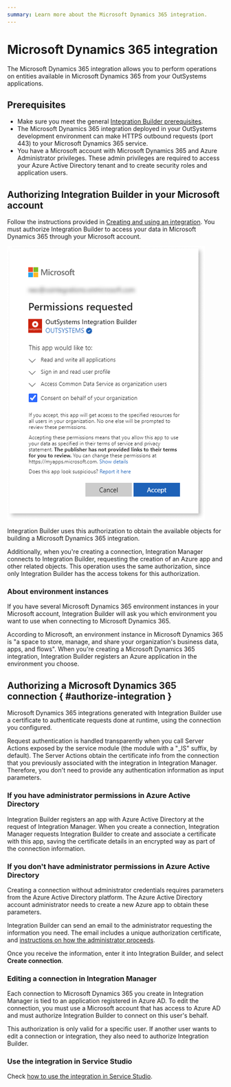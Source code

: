 ```yaml
---
summary: Learn more about the Microsoft Dynamics 365 integration.
---
```


# Microsoft Dynamics 365 integration

The Microsoft Dynamics 365 integration allows you to perform operations on entities available in Microsoft Dynamics 365 from your OutSystems applications.

## Prerequisites

* Make sure you meet the general [Integration Builder prerequisites](../set-up.md#prerequisites).
* The Microsoft Dynamics 365 integration deployed in your OutSystems development environment can make HTTPS outbound requests (port 443) to your Microsoft Dynamics 365 service.
* You have a Microsoft account with Microsoft Dynamics 365 and Azure Administrator privileges. These admin privileges are required to access your Azure Active Directory tenant and to create security roles and application users.

## Authorizing Integration Builder in your Microsoft account

Follow the instructions provided in [Creating and using an integration](../use.md#create-use). You must authorize Integration Builder to access your data in Microsoft Dynamics 365 through your Microsoft account.

![Authorizing Integration Builder to access your Microsoft account data](images/ms-authorization-1.png)

Integration Builder uses this authorization to obtain the available objects for building a Microsoft Dynamics 365 integration.

Additionally, when you're creating a connection, Integration Manager connects to Integration Builder, requesting the creation of an Azure app and other related objects. This operation uses the same authorization, since only Integration Builder has the access tokens for this authorization.

### About environment instances

If you have several Microsoft Dynamics 365 environment instances in your Microsoft account, Integration Builder will ask you which environment you want to use when connecting to Microsoft Dynamics 365.

According to Microsoft, an environment instance in Microsoft Dynamics 365 is "a space to store, manage, and share your organization's business data, apps, and flows". When you're creating a Microsoft Dynamics 365 integration, Integration Builder registers an Azure application in the environment you choose.

## Authorizing a Microsoft Dynamics 365 connection { #authorize-integration }

Microsoft Dynamics 365 integrations generated with Integration Builder use a certificate to authenticate requests done at runtime, using the connection you configured.

Request authentication is handled transparently when you call Server Actions exposed by the service module (the module with a "_IS" suffix, by default). The Server Actions obtain the certificate info from the connection that you previously associated with the integration in Integration Manager. Therefore, you don't need to provide any authentication information as input parameters.

### If you have administrator permissions in Azure Active Directory

Integration Builder registers an app with Azure Active Directory at the request of Integration Manager. When you create a connection, Integration Manager requests Integration Builder to create and associate a certificate with this app, saving the certificate details in an encrypted way as part of the connection information.

### If you don't have administrator permissions in Azure Active Directory

Creating a connection without administrator credentials requires parameters from the Azure Active Directory platform. The Azure Active Directory account administrator needs to create a new Azure app to obtain these parameters.

Integration Builder can send an email to the administrator requesting the information you need. The email includes a unique authorization certificate, and [instructions on how the administrator proceeds](how-register-ib-ms-sp-dv-d360.md).

Once you receive the information, enter it into Integration Builder, and select **Create connection**.

### Editing a connection in Integration Manager

Each connection to Microsoft Dynamics 365 you create in Integration Manager is tied to an application registered in Azure AD. To edit the connection, you must use a Microsoft account that has access to Azure AD and must authorize Integration Builder to connect on this user's behalf.

This authorization is only valid for a specific user. If another user wants to edit a connection or integration, they also need to authorize Integration Builder.

### Use the integration in Service Studio

Check [how to use the integration in Service Studio](../use.md#use).
